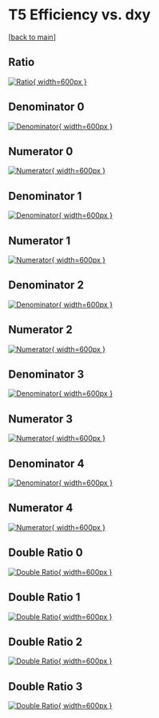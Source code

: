 # T5 Efficiency vs. dxy

[[back to main](./)]



## Ratio

[![Ratio](../mtv/var/T5_loweta_11_-1_eff_dxy.png){ width=600px }](../mtv/var/T5_loweta_11_-1_eff_dxy.pdf)

## Denominator 0

[![Denominator](../mtv/den/T5_loweta_11_-1_eff_dxy_den0.png){ width=600px }](../mtv/den/T5_loweta_11_-1_eff_dxy_den0.pdf)

## Numerator 0

[![Numerator](../mtv/num/T5_loweta_11_-1_eff_dxy_num0.png){ width=600px }](../mtv/num/T5_loweta_11_-1_eff_dxy_num0.pdf)

## Denominator 1

[![Denominator](../mtv/den/T5_loweta_11_-1_eff_dxy_den1.png){ width=600px }](../mtv/den/T5_loweta_11_-1_eff_dxy_den1.pdf)

## Numerator 1

[![Numerator](../mtv/num/T5_loweta_11_-1_eff_dxy_num1.png){ width=600px }](../mtv/num/T5_loweta_11_-1_eff_dxy_num1.pdf)

## Denominator 2

[![Denominator](../mtv/den/T5_loweta_11_-1_eff_dxy_den2.png){ width=600px }](../mtv/den/T5_loweta_11_-1_eff_dxy_den2.pdf)

## Numerator 2

[![Numerator](../mtv/num/T5_loweta_11_-1_eff_dxy_num2.png){ width=600px }](../mtv/num/T5_loweta_11_-1_eff_dxy_num2.pdf)

## Denominator 3

[![Denominator](../mtv/den/T5_loweta_11_-1_eff_dxy_den3.png){ width=600px }](../mtv/den/T5_loweta_11_-1_eff_dxy_den3.pdf)

## Numerator 3

[![Numerator](../mtv/num/T5_loweta_11_-1_eff_dxy_num3.png){ width=600px }](../mtv/num/T5_loweta_11_-1_eff_dxy_num3.pdf)

## Denominator 4

[![Denominator](../mtv/den/T5_loweta_11_-1_eff_dxy_den4.png){ width=600px }](../mtv/den/T5_loweta_11_-1_eff_dxy_den4.pdf)

## Numerator 4

[![Numerator](../mtv/num/T5_loweta_11_-1_eff_dxy_num4.png){ width=600px }](../mtv/num/T5_loweta_11_-1_eff_dxy_num4.pdf)

## Double Ratio 0

[![Double Ratio](../mtv/ratio/T5_loweta_11_-1_eff_dxy_ratio0.png){ width=600px }](../mtv/ratio/T5_loweta_11_-1_eff_dxy_ratio0.pdf)

## Double Ratio 1

[![Double Ratio](../mtv/ratio/T5_loweta_11_-1_eff_dxy_ratio1.png){ width=600px }](../mtv/ratio/T5_loweta_11_-1_eff_dxy_ratio1.pdf)

## Double Ratio 2

[![Double Ratio](../mtv/ratio/T5_loweta_11_-1_eff_dxy_ratio2.png){ width=600px }](../mtv/ratio/T5_loweta_11_-1_eff_dxy_ratio2.pdf)

## Double Ratio 3

[![Double Ratio](../mtv/ratio/T5_loweta_11_-1_eff_dxy_ratio3.png){ width=600px }](../mtv/ratio/T5_loweta_11_-1_eff_dxy_ratio3.pdf)

